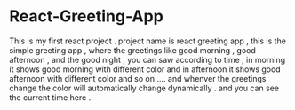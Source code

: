# React-Greeting-App

This is my first react project .
project name is react greeting app , this is the simple greeting app , where the greetings like good morning , good afternoon  , and the good night , you can saw according to time  , 
in morning it shows good morning with different color and in afternoon it shows good afternoon with different color and so on ....
and whenver the greetings change the color will automatically change dynamically .
and you can see the current time here . 
